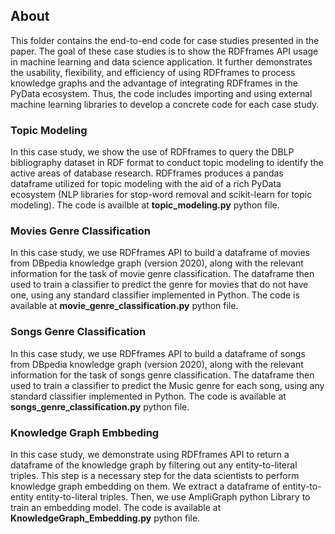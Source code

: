 ## About

This folder contains the end-to-end code for case studies presented in the paper. The goal of these case studies is to show the RDFframes API usage in machine learning and data science application. It further demonstrates the usability, flexibility, and efficiency of using RDFframes to process knowledge graphs and the advantage of integrating RDFframes in the PyData ecosystem. Thus, the code includes importing and using external machine learning libraries to develop a concrete code for each case study.   

  ###  Topic Modeling
   In this case study, we show the use of RDFframes to query the DBLP bibliography dataset in RDF format to conduct topic modeling to identify the active areas of     database research. RDFframes produces a pandas dataframe utilized for topic modeling with the aid of a rich PyData ecosystem (NLP libraries for stop-word           removal and scikit-learn for topic modeling). The code is availble at __topic_modeling.py__ python file. 
  
  ### Movies Genre Classification 
  
  In this case study, we use RDFframes API to build a dataframe of movies from DBpedia knowledge graph (version 2020), along with the relevant information for the     task of movie genre classification. The dataframe then used to train a classifier to predict the genre for movies that do not have one, using any standard           classifier implemented in Python. The code is available at __movie_genre_classification.py__ python file. 

 ### Songs Genre Classification 
 
   In this case study, we use RDFframes API to build a dataframe of songs from DBpedia knowledge graph (version 2020), along with the relevant information for the    task of songs genre classification. The dataframe then used to train a classifier to predict the Music genre for each song, using any standard classifier implemented in Python. The code is available at __songs_genre_classification.py__ python file. 
 
 ### Knowledge Graph Embbeding
 
 In this case study, we demonstrate using RDFframes API to return a dataframe of the knowledge graph by filtering out any entity-to-literal triples. This step is a  necessary step for the data scientists to perform knowledge graph embedding on them. We extract a dataframe of entity-to-entity entity-to-literal triples. Then, we use AmpliGraph python Library to train an embedding model. The code is available at __KnowledgeGraph_Embedding.py__ python file. 
